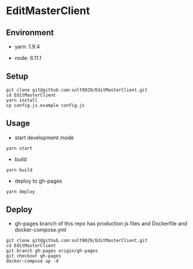 # EditMasterClient

## Environment

- yarn: 1.9.4

- node: 8.11.1


## Setup

```
git clone git@github.com:solt9029/EditMasterClient.git
cd EditMasterClient
yarn install
cp config.js.example config.js
```


## Usage

- start development mode

```
yarn start
```

- build 

```
yarn build
```

- deploy to gh-pages

```
yarn deploy
```


## Deploy

- gh-pages branch of this repo has production js files and Dockerfile and docker-compose.yml

```
git clone git@github.com:solt9029/EditMasterClient.git
cd EditMasterClient
git branch gh-pages origin/gh-pages
git checkout gh-pages
docker-compose up -d
```
